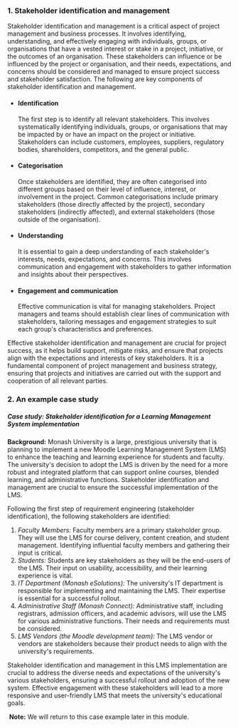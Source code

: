 ### 1. Stakeholder identification and management

Stakeholder identification and management is a critical aspect of project management and business processes. It involves identifying, understanding, and effectively engaging with individuals, groups, or organisations that have a vested interest or stake in a project, initiative, or the outcomes of an organisation. These stakeholders can influence or be influenced by the project or organisation, and their needs, expectations, and concerns should be considered and managed to ensure project success and stakeholder satisfaction. The following are key components of stakeholder identification and management.

- #### Identification
	The first step is to identify all relevant stakeholders. This involves systematically identifying individuals, groups, or organisations that may be impacted by or have an impact on the project or initiative. Stakeholders can include customers, employees, suppliers, regulatory bodies, shareholders, competitors, and the general public.
- #### Categorisation
	Once stakeholders are identified, they are often categorised into different groups based on their level of influence, interest, or involvement in the project. Common categorisations include primary stakeholders (those directly affected by the project), secondary stakeholders (indirectly affected), and external stakeholders (those outside of the organisation).
- #### Understanding
	It is essential to gain a deep understanding of each stakeholder's interests, needs, expectations, and concerns. This involves communication and engagement with stakeholders to gather information and insights about their perspectives.
- #### Engagement and communication
	Effective communication is vital for managing stakeholders. Project managers and teams should establish clear lines of communication with stakeholders, tailoring messages and engagement strategies to suit each group's characteristics and preferences.

Effective stakeholder identification and management are crucial for project success, as it helps build support, mitigate risks, and ensure that projects align with the expectations and interests of key stakeholders. It is a fundamental component of project management and business strategy, ensuring that projects and initiatives are carried out with the support and cooperation of all relevant parties.

### 2. An example case study

##### Case study: Stakeholder identification for a Learning Management System implementation

**Background:** Monash University is a large, prestigious university that is planning to implement a new Moodle Learning Management System (LMS) to enhance the teaching and learning experience for students and faculty. The university's decision to adopt the LMS is driven by the need for a more robust and integrated platform that can support online courses, blended learning, and administrative functions. Stakeholder identification and management are crucial to ensure the successful implementation of the LMS.

Following the first step of requirement engineering (stakeholder identification), the following stakeholders are identified:

1. _Faculty Members:_ Faculty members are a primary stakeholder group. They will use the LMS for course delivery, content creation, and student management. Identifying influential faculty members and gathering their input is critical.
2. _Students:_ Students are key stakeholders as they will be the end-users of the LMS. Their input on usability, accessibility, and their learning experience is vital.
3. _IT Department (Monash eSolutions):_ The university's IT department is responsible for implementing and maintaining the LMS. Their expertise is essential for a successful rollout.
4. _Administrative Staff (Monash Connect):_ Administrative staff, including registrars, admission officers, and academic advisors, will use the LMS for various administrative functions. Their needs and requirements must be considered.
5. _LMS Vendors (the Moodle development team):_ The LMS vendor or vendors are stakeholders because their product needs to align with the university's requirements.

Stakeholder identification and management in this LMS implementation are crucial to address the diverse needs and expectations of the university's various stakeholders, ensuring a successful rollout and adoption of the new system. Effective engagement with these stakeholders will lead to a more responsive and user-friendly LMS that meets the university's educational goals.

 **Note:** We will return to this case example later in this module.